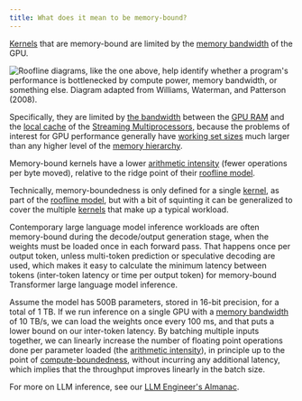 ```yaml
---
title: What does it mean to be memory-bound?
---
```


[Kernels](/gpu-glossary/device-software/kernel) that are memory-bound are
limited by the [memory bandwidth](/gpu-glossary/perf/memory-bandwidth) of the
GPU.

![Roofline diagrams, like the one above, help identify whether a program's performance is bottlenecked by compute power, memory bandwidth, or something else. Diagram adapted from [Williams, Waterman, and Patterson (2008)](https://people.eecs.berkeley.edu/~kubitron/cs252/handouts/papers/RooflineVyNoYellow.pdf).](themed-image://roofline-model.svg)

Specifically, they are limited by
[the bandwidth](/gpu-glossary/perf/memory-bandwidth) between the
[GPU RAM](/gpu-glossary/device-hardware/gpu-ram) and the
[local cache](/gpu-glossary/device-hardware/l1-data-cache) of the
[Streaming Multiprocessors](/gpu-glossary/device-hardware/streaming-multiprocessor),
because the problems of interest for GPU performance generally have
[working set sizes](https://en.wikipedia.org/wiki/Working_set_size) much larger
than any higher level of the
[memory hierarchy](/gpu-glossary/device-software/memory-hierarchy).

Memory-bound kernels have a lower
[arithmetic intensity](/gpu-glossary/perf/arithmetic-intensity) (fewer
operations per byte moved), relative to the ridge point of their
[roofline model](/gpu-glossary/perf/roofline-model).

Technically, memory-boundedness is only defined for a single
[kernel](/gpu-glossary/device-software/kernel), as part of the
[roofline model](/gpu-glossary/perf/roofline-model), but with a bit of squinting
it can be generalized to cover the multiple
[kernels](/gpu-glossary/device-software/kernel) that make up a typical workload.

Contemporary large language model inference workloads are often memory-bound
during the decode/output generation stage, when the weights must be loaded once
in each forward pass. That happens once per output token, unless multi-token
prediction or speculative decoding are used, which makes it easy to calculate
the minimum latency between tokens (inter-token latency or time per output token)
for memory-bound Transformer large language model inference.

Assume the model has 500B parameters, stored in 16-bit precision, for a total of
1 TB. If we run inference on a single GPU with a
[memory bandwidth](/gpu-glossary/perf/memory-bandwidth) of 10 TB/s, we can load
the weights once every 100 ms, and that puts a lower bound on our inter-token
latency. By batching multiple inputs together, we can linearly increase the
number of floating point operations done per parameter loaded (the
[arithmetic intensity](/gpu-glossary/perf/arithmetic-intensity)), in principle
up to the point of [compute-boundedness](/gpu-glossary/perf/compute-bound), without
incurring any additional latency, which implies that the throughput improves
linearly in the batch size.

For more on LLM inference, see our
[LLM Engineer's Almanac](https://modal.com/llm-almanac/summary).
